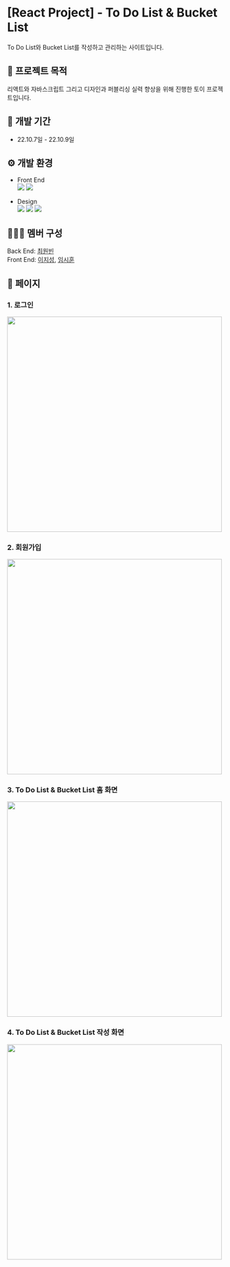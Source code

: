 # [React Project] - To Do List & Bucket List
To Do List와 Bucket List를 작성하고 관리하는 사이트입니다.


##  :pushpin: 프로젝트 목적
리액트와 자바스크립트 그리고 디자인과 퍼블리싱 실력 향상을 위해 진행한 토이 프로젝트입니다.

## :date: 개발 기간
* 22.10.7일 - 22.10.9일

## :gear: 개발 환경
* Front End  
<img src="https://img.shields.io/badge/React-61DAFB?style=for-the-badge&logo=React&logoColor=white"> <img src="https://img.shields.io/badge/JavaScript-F7DF1E?style=for-the-badge&logo=JavaScript&logoColor=black">

* Design  
  <img src="https://img.shields.io/badge/CSS3-1572B6?style=for-the-badge&logo=CSS3&logoColor=black"> <img src="https://img.shields.io/badge/styledcomponents-DB7093?style=for-the-badge&logo=styledcomponents&logoColor=white"> <img src="https://img.shields.io/badge/figma-F24E1E?style=for-the-badge&logo=figma&logoColor=white">

## 👨‍👨‍👦 멤버 구성
Back End: [최원빈](https://github.com/dnjsqls5973)  
Front End: [이지성](https://github.com/Ji-Sung05), [임시훈](https://github.com/SiHoon61)

## :page_with_curl: 페이지

### 1. 로그인
<img src = "https://github.com/Unique-Blog/List-Client/assets/66302392/6bd5e0ad-ef77-416d-9580-6cbc6d7dc079" width = "500px" >
 
### 2. 회원가입 
<img src = "https://github.com/Unique-Blog/List-Client/assets/66302392/cce40d84-2dcc-4484-8010-2d96afdc14e5" width = "500px" >
 
### 3. To Do List & Bucket List 홈 화면
<img src = "https://github.com/Unique-Blog/List-Client/assets/66302392/e7d4cd74-7d40-437a-82b8-a6e720add582" width = "500px" >
 

### 4. To Do List & Bucket List 작성 화면
<img src = "https://github.com/Unique-Blog/List-Client/assets/66302392/c0e99e21-5590-4e0e-ba2b-e467b02da7dd" width = "500px" >
 
